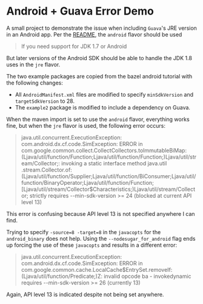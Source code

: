 # Android + Guava Error Demo

A small project to demonstrate the issue when including `Guava`'s JRE version in an Android
app.  Per the [README](https://github.com/google/guava), the `android` flavor should be used

> If you need support for JDK 1.7 or Android

But later versions of the Android SDK should be able to handle the JDK 1.8 uses in the `jre`
flavor.

The two example packages are copied from the bazel android tutorial with the following changes:

* All `AndroidManifest.xml` files are modified to specify `minSdkVersion` and `targetSdkVersion` to 28.
* The `example2` package is modified to include a dependency on Guava.

When the maven import is set to use the `android` flavor, everything works fine, but when the
 `jre` flavor is used, the following error occurs:
 
> java.util.concurrent.ExecutionException: com.android.dx.cf.code.SimException: ERROR in com.google.common.collect.CollectCollectors.toImmutableBiMap:(Ljava/util/function/Function;Ljava/util/function/Function;)Ljava/util/stream/Collector;: invoking a static interface method java.util
  .stream.Collector.of:(Ljava/util/function/Supplier;Ljava/util/function/BiConsumer;Ljava/util/function/BinaryOperator;Ljava/util/function/Function;[Ljava/util/stream/Collector$Characteristics;)Ljava/util/stream/Collector; strictly requires --min-sdk-version >= 24 (blocked at current
   API level 13)

This error is confusing because API level 13 is not specified anywhere I can find.

Trying to specify `-source=8 -target=8` in the `javacopts` for the `android_binary` does not help.
Using the `--nodesugar_for_android` flag ends up forcing the use of these `javacopts` and results
 in a different error:

> java.util.concurrent.ExecutionException: com.android.dx.cf.code.SimException: ERROR in com.google.common.cache.LocalCache$EntrySet.removeIf:(Ljava/util/function/Predicate;)Z: invalid opcode ba - invokedynamic requires --min-sdk-version >= 26 (currently 13)
    
Again, API level 13 is indicated despite not being set anywhere.
 